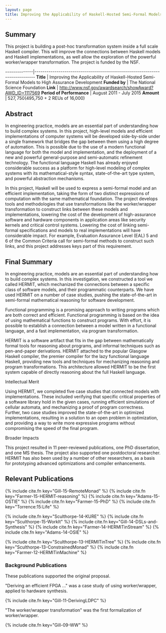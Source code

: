 ```yaml
---
layout: page
title: Improving the Applicability of Haskell-Hosted Semi-Formal Models to High Assurance Development
---
```


## Summary

This project is building a post-hoc transformation system inside a full scale Haskell compiler.
This will improve the connections between
Haskell models and Haskell implementations, as well allow
the exploration of the powerful worker/wrapper transformation.
The project is funded by the NSF.

--------------|------------------------------------------------------------------------------
**Title**     | Improving the Applicability of Haskell-Hosted Semi-Formal Models to High Assurance Development
**Funded&nbsp;by**       | The National Science Foundation
**Link**                 | <http://www.nsf.gov/awardsearch/showAward?AWD_ID=1117569>
**Period of Performance** | August 2011 - July 2015
**Amount**               | $527,750 ($495,750 + 2 REUs of 16,000)

## Abstract

In engineering practice, models are
an essential part of understanding how to build complex systems. In
this project, high-level models and efficient implementations of
computer systems will be developed side-by-side under a single
framework that bridges the gap between them using a high degree of
automation. This is possible due to the use of a modern functional
language for both the model and implementation, and the deployment of
a new and powerful general-purpose and semi-automatic refinement technology.
The functional language Haskell has already enjoyed considerable
success as a platform for high-level modeling of complex systems with
its mathematical-style syntax, state-of-the-art type system, and
powerful abstraction mechanisms.

In this project, Haskell will be used to express a semi-formal
model and an efficient implementation, taking the form of two distinct
expressions of computation with the same mathematical foundation.
The project develops tools and methodologies that use transformations like
the worker/wrapper transformation to construct links between these models
and implementations, lowering the cost of the development of
high-assurance software and hardware components in application
areas like security kernels and critical control systems.
Lowering the cost of linking semi-formal specifications and models to
real implementations will have considerable
impact. For example, Evaluation Assurance Level (EAL) 5 and 6 of the
Common Criteria call for semi-formal methods to construct such links,
and this project addresses keys part of this requirement.

## Final Summary

In engineering practice, models are an essential part of understanding how to build complex systems. In this investigation, we constructed a tool we called HERMIT, which mechanized the connections between a specific class of software models, and their programmatic counterparts. We have used HERMIT on a number of case studies, pushing the state-of-the-art in semi-formal mathematical reasoning for software development.

Functional programming is a promising approach to writing programs which are both correct and efficient. Functional programming is based on the idea of using mathematical functions to construct programs. With effort, it is possible to establish a connection between a model written in a functional language, and a fast implementation, via program transformation.

HERMIT is a software artifact that fits in the gap between mathematically formal tools for reasoning about programs, and informal techniques such as pen-and-paper derivations. HERMIT attached to the popular Glasgow Haskell compiler, the premier compiler for the lazy functional language Haskell, providing new tools and techniques for mechanizing reasoning and program transformations. This architecture allowed HERMIT to be the first system capable of directly reasoning about the full Haskell language.

Intellectual Merit

Using HERMIT, we completed five case studies that connected models with implementations. These included verifying that specific critical properties of a software library hold in the given cases, running efficient simulations of cellular automata, and mechanizing a proof of program correctness. Further, two case studies improved the state-of-the-art in optimized implementations, resulting in a solution to an open problem in optimization, and providing a way to write more expressive programs without compromising the speed of the final program.

Broader Impacts

This project resulted in 11 peer-reviewed publications, one PhD dissertation, and one MS thesis. The project also supported one postdoctoral researcher. HERMIT has also been used by a number of other researchers, as a basis for prototyping advanced optimizations and compiler enhancements.



## Relevant Publications

{% include cite.fn key="Gill-15-RemoteMonad" %}
{% include cite.fn key="Farmer-15-HERMIT-reasoning" %}
{% include cite.fn key="Adams-15-OSTIE" %}
{% include cite.fn key="Farmer-15-PhD" %}
{% include cite.fn key="Torrence:15:Life" %}

{% include cite.fn key="Sculthorpe-14-KURE" %}
{% include cite.fn key="Sculthorpe-15-WorkIt" %}
{% include cite.fn key="Gill-14-DSLs-and-Synthesis" %}
{% include cite.fn key="Farmer-14-HERMITinStream" %}
{% include cite.fn key="Adams-14-OSIE" %}

{% include cite.fn key="Sculthorpe-13-HERMITinTree" %}
{% include cite.fn key="Sculthorpe-13-ConstrainedMonad" %}
{% include cite.fn key="Farmer-12-HERMITinMachine" %}

### Background Publications

These publications supported the original proposal.

"Deriving an efficient FPGA ..." was a case study of using worker/wrapper, applied
to hardware synthesis.

{% include cite.fn key="Gill-11-DerivingLDPC" %}

"The worker/wrapper transformation" was the first formalization of worker/wrapper.

{% include cite.fn key="Gill-09-WW" %}









